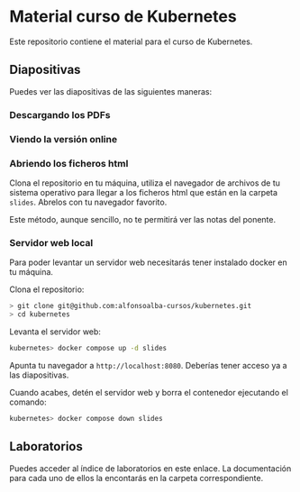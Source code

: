 # Material curso de Kubernetes

Este repositorio contiene el material para el curso de Kubernetes.

## Diapositivas

Puedes ver las diapositivas de las siguientes maneras:

### Descargando los PDFs

### Viendo la versión online

### Abriendo los ficheros html

Clona el repositorio en tu máquina, utiliza el navegador de archivos de tu sistema operativo
para llegar a los ficheros html que están en la carpeta `slides`. Abrelos con tu navegador favorito.

Este método, aunque sencillo, no te permitirá ver las notas del ponente.

### Servidor web local

Para poder levantar un servidor web necesitarás tener instalado docker en tu máquina.

Clona el repositorio:

```bash
> git clone git@github.com:alfonsoalba-cursos/kubernetes.git
> cd kubernetes
```

Levanta el servidor web:

```bash
kubernetes> docker compose up -d slides
```

Apunta tu navegador a `http://localhost:8080`. Deberías tener acceso ya a las diapositivas.

Cuando acabes, detén el servidor web y borra el contenedor ejecutando el comando:

```bash
kubernetes> docker compose down slides
```


## Laboratorios

Puedes acceder al índice de laboratorios en este enlace. La documentación para cada uno de ellos
la encontarás en la carpeta correspondiente.